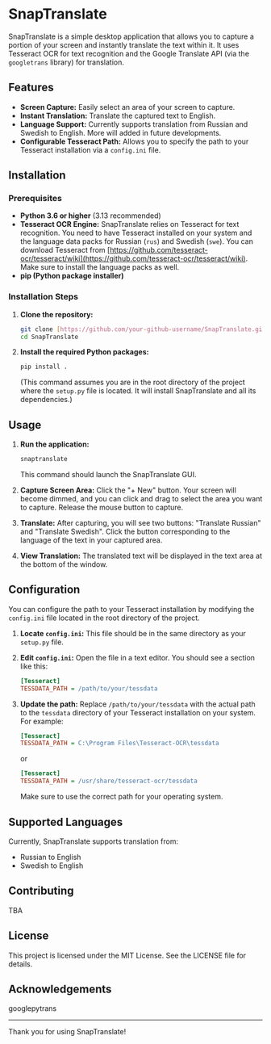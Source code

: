 # SnapTranslate

SnapTranslate is a simple desktop application that allows you to capture a portion of your screen and instantly translate the text within it. It uses Tesseract OCR for text recognition and the Google Translate API (via the `googletrans` library) for translation.

## Features

* **Screen Capture:** Easily select an area of your screen to capture.
* **Instant Translation:** Translate the captured text to English.
* **Language Support:** Currently supports translation from Russian and Swedish to English. More will added in future developments.
* **Configurable Tesseract Path:** Allows you to specify the path to your Tesseract installation via a `config.ini` file.

## Installation

### Prerequisites

* **Python 3.6 or higher** (3.13 recommended)
* **Tesseract OCR Engine:** SnapTranslate relies on Tesseract for text recognition. You need to have Tesseract installed on your system and the language data packs for Russian (`rus`) and Swedish (`swe`). You can download Tesseract from [https://github.com/tesseract-ocr/tesseract/wiki](https://github.com/tesseract-ocr/tesseract/wiki). Make sure to install the language packs as well.
* **pip (Python package installer)**

### Installation Steps

1.  **Clone the repository:**

    ```bash
    git clone [https://github.com/your-github-username/SnapTranslate.git](https://github.com/tousif47/SnapTranslate.git)
    cd SnapTranslate
    ```

2.  **Install the required Python packages:**

    ```bash
    pip install .
    ```

    (This command assumes you are in the root directory of the project where the `setup.py` file is located. It will install SnapTranslate and all its dependencies.)

## Usage

1.  **Run the application:**

    ```bash
    snaptranslate
    ```

    This command should launch the SnapTranslate GUI.

2.  **Capture Screen Area:** Click the "+ New" button. Your screen will become dimmed, and you can click and drag to select the area you want to capture. Release the mouse button to capture.

3.  **Translate:** After capturing, you will see two buttons: "Translate Russian" and "Translate Swedish". Click the button corresponding to the language of the text in your captured area.

4.  **View Translation:** The translated text will be displayed in the text area at the bottom of the window.

## Configuration

You can configure the path to your Tesseract installation by modifying the `config.ini` file located in the root directory of the project.

1.  **Locate `config.ini`:** This file should be in the same directory as your `setup.py` file.
2.  **Edit `config.ini`:** Open the file in a text editor. You should see a section like this:

    ```ini
    [Tesseract]
    TESSDATA_PATH = /path/to/your/tessdata
    ```

3.  **Update the path:** Replace `/path/to/your/tessdata` with the actual path to the `tessdata` directory of your Tesseract installation on your system. For example:

    ```ini
    [Tesseract]
    TESSDATA_PATH = C:\Program Files\Tesseract-OCR\tessdata
    ```

    or

    ```ini
    [Tesseract]
    TESSDATA_PATH = /usr/share/tesseract-ocr/tessdata
    ```

    Make sure to use the correct path for your operating system.

## Supported Languages

Currently, SnapTranslate supports translation from:

* Russian to English
* Swedish to English

## Contributing

TBA

## License

This project is licensed under the MIT License. See the LICENSE file for details.

## Acknowledgements

googlepytrans

---

Thank you for using SnapTranslate!